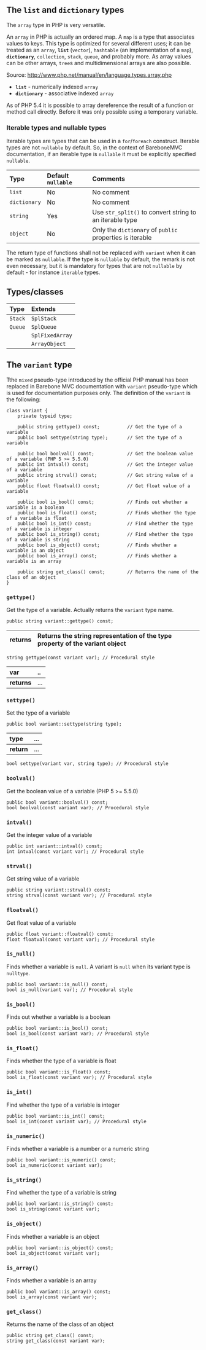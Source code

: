 ## The `list` and `dictionary` types ##

The `array` type in PHP is very versatile.

An `array` in PHP is actually an ordered map. A `map` is a type that associates values to keys. This type is optimized for several different uses; it can be treated as an `array`, **`list`** (`vector`), `hashtable` (an implementation of a `map`), **`dictionary`**, `collection`, `stack`, `queue`, and probably more. As array values can be other arrays, `tree`s and multidimensional arrays are also possible.

Source: http://www.php.net/manual/en/language.types.array.php

* **`list`** - numerically indexed `array`
* **`dictionary`** - associative indexed `array` 

As of PHP 5.4 it is possible to array dereference the result of a function or method call directly. Before it was only possible using a temporary variable.

### Iterable types and nullable types ###

Iterable types are types that can be used in a `for`/`foreach` construct. Iterable types are not `nullable` by default. So, in the context of BareboneMVC documentation, if an iterable type is `nullable` it must be explicitly specified `nullable`.

| **Type** | **Default `nullable`** | **Comments** |
|:---------|:-----------------------|:-------------|
| `list` | No | No comment |
| `dictionary` | No | No comment |
| `string` | Yes | Use `str_split()` to convert string to an iterable type |
| `object` | No | Only the `dictionary` of `public` properties is iterable |

The return type of functions shall not be replaced with `variant` when it can be marked as `nullable`. If the type is `nullable` by default, the remark is not even necessary, but it is mandatory for types that are not `nullable` by default - for instance `iterable` types.

## Types/classes ##

| **Type** | **Extends** |
|:---------|:------------|
| `Stack` | `SplStack` |
| `Queue` | `SplQueue` |
|  | `SplFixedArray` |
|  | `ArrayObject` |

## The `variant` type ##

Tthe `mixed` pseudo-type introduced by the official PHP manual has been replaced in Barebone MVC documentation with `variant` pseudo-type which is used for documentation purposes only. The definition of the `variant` is the following:

```
class variant {
    private typeid type;

    public string gettype() const;          // Get the type of a variable
    public bool settype(string type);       // Set the type of a variable

    public bool boolval() const;            // Get the boolean value of a variable (PHP 5 >= 5.5.0)
    public int intval() const;              // Get the integer value of a variable
    public string strval() const;           // Get string value of a variable
    public float floatval() const;          // Get float value of a variable

    public bool is_bool() const;            // Finds out whether a variable is a boolean 
    public bool is_float() const;           // Finds whether the type of a variable is float
    public bool is_int() const;             // Find whether the type of a variable is integer
    public bool is_string() const;          // Find whether the type of a variable is string
    public bool is_object() const;          // Finds whether a variable is an object
    public bool is_array() const;           // Finds whether a variable is an array

    public string get_class() const;        // Returns the name of the class of an object
}
```

### `gettype()` ###

Get the type of a variable. Actually returns the `variant` type name.

```
public string variant::gettype() const;
```

| **returns** | Returns the string representation of the type property of the variant object |
|:------------|:-----------------------------------------------------------------------------|

```
string gettype(const variant var); // Procedural style
```

| **var** | .. |
|:--------|:---|
| **returns** | ... |

### `settype()` ###

Set the type of a variable

```
public bool variant::settype(string type);
```

| **type** | ... |
|:---------|:----|
| **return** | ... |

```
bool settype(variant var, string type); // Procedural style
```

### `boolval()` ###

Get the boolean value of a variable (PHP 5 >= 5.5.0)

```
public bool variant::boolval() const;
bool boolval(const variant var); // Procedural style
```

### `intval()` ###

Get the integer value of a variable

```
public int variant::intval() const; 
int intval(const variant var); // Procedural style
```

### `strval()` ###

Get string value of a variable

```
public string variant::strval() const;
string strval(const variant var); // Procedural style
```

### `floatval()` ###

Get float value of a variable

```
public float variant::floatval() const;
float floatval(const variant var); // Procedural style
```


### `is_null()` ###
Finds whether a variable is `null`. A variant is `null` when its variant type is `nulltype`.

```
public bool variant::is_null() const;
bool is_null(variant var); // Procedural style
```

### `is_bool()` ###
Finds out whether a variable is a boolean

```
public bool variant::is_bool() const;
bool is_bool(const variant var); // Procedural style
```

### `is_float()` ###
Finds whether the type of a variable is float

```
public bool variant::is_float() const;
bool is_float(const variant var); // Procedural style
```

### `is_int()` ###
Find whether the type of a variable is integer

```
public bool variant::is_int() const;
bool is_int(const variant var); // Procedural style
```

### `is_numeric()` ###
Finds whether a variable is a number or a numeric string

```
public bool variant::is_numeric() const;
bool is_numeric(const variant var);
```

### `is_string()` ###
Find whether the type of a variable is string
```
public bool variant::is_string() const;
bool is_string(const variant var);
```
### `is_object()` ###
Finds whether a variable is an object

```
public bool variant::is_object() const;
bool is_object(const variant var);
```
### `is_array()` ###
Finds whether a variable is an array
```
public bool variant::is_array() const;
bool is_array(const variant var);
```

### `get_class()` ###
Returns the name of the class of an object
```
public string get_class() const;  
string get_class(const variant var);
```
